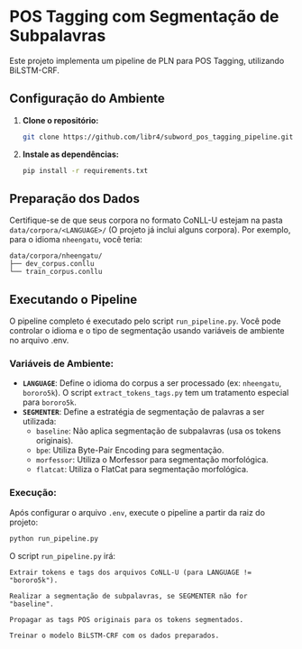 # POS Tagging com Segmentação de Subpalavras

Este projeto implementa um pipeline de PLN para POS Tagging, utilizando BiLSTM-CRF.

## Configuração do Ambiente

1.  **Clone o repositório:**
    ```bash
    git clone https://github.com/libr4/subword_pos_tagging_pipeline.git
    ```

2.  **Instale as dependências:**
    ```bash
    pip install -r requirements.txt
    ```

## Preparação dos Dados

Certifique-se de que seus corpora no formato CoNLL-U estejam na pasta `data/corpora/<LANGUAGE>/` (O projeto já inclui alguns corpora). Por exemplo, para o idioma `nheengatu`, você teria:

```
data/corpora/nheengatu/
├── dev_corpus.conllu
└── train_corpus.conllu
```


## Executando o Pipeline

O pipeline completo é executado pelo script `run_pipeline.py`. Você pode controlar o idioma e o tipo de segmentação usando variáveis de ambiente no arquivo .env.

### Variáveis de Ambiente:

* **`LANGUAGE`**: Define o idioma do corpus a ser processado (ex: `nheengatu`, `bororo5k`). O script `extract_tokens_tags.py` tem um tratamento especial para `bororo5k`.
* **`SEGMENTER`**: Define a estratégia de segmentação de palavras a ser utilizada:
    * `baseline`: Não aplica segmentação de subpalavras (usa os tokens originais).
    * `bpe`: Utiliza Byte-Pair Encoding para segmentação.
    * `morfessor`: Utiliza o Morfessor para segmentação morfológica.
    * `flatcat`: Utiliza o FlatCat para segmentação morfológica.

### Execução:

Após configurar o arquivo `.env`, execute o pipeline a partir da raiz do projeto:

```bash
python run_pipeline.py
```
O script `run_pipeline.py` irá:

    Extrair tokens e tags dos arquivos CoNLL-U (para LANGUAGE != "bororo5k").

    Realizar a segmentação de subpalavras, se SEGMENTER não for "baseline".

    Propagar as tags POS originais para os tokens segmentados.

    Treinar o modelo BiLSTM-CRF com os dados preparados.

